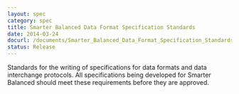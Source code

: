 ```yaml
---
layout: spec
category: spec
title: Smarter Balanced Data Format Specification Standards
date: 2014-03-24
docurl: /documents/Smarter_Balanced_Data_Format_Specification_Standards-v1.0.pdf
status: Release
---
```

Standards for the writing of specifications for data formats and data interchange protocols. All specifications being developed for Smarter Balanced should meet these requirements before they are approved.

